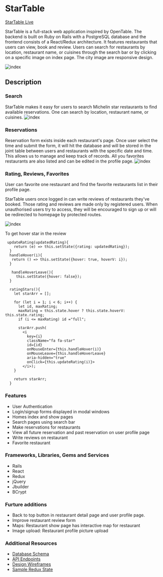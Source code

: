 

# StarTable

[StarTable Live](https://startable.herokuapp.com/#/)

StarTable is a full-stack web application inspired by OpenTable. The backend is built on Ruby on Rails with a PostgreSQL database and the frontend consists of a React/Redux architecture.
It features restaurants that users can view, book and review. Users can search for restaurants by location, restaurant name, or cuisines through the search bar or by clicking on a specific image on index page. The city image are responsive design.

![index](https://res.cloudinary.com/chengzii/image/upload/v1523652624/starTable_index.jpg)




## Description
### Search
StarTable makes it easy for users to search Michelin star restaurants to find available reservations. One can search by location, restaurant name, or cuisines.
![index](https://res.cloudinary.com/chengzii/image/upload/v1523658252/starTable_search.jpg)




### Reservations
Reservation form exists inside each restaurant's page. Once user select the time and submit the form, it will hit the database and will be stored in the joint table between users and restaurants with the specific date and time. This allows us to manage and keep track of records. All you favorites restaurants are also listed and can be edited in the profile page.
![index](https://res.cloudinary.com/chengzii/image/upload/v1523658110/starTable_reservation.jpg)




### Rating, Reviews, Favorites
User can favorite one restaurant and find the favorite restaurants list in their profile page.

StarTable users once logged in can write reviews of restaurants they've booked.
Those rating and reviews are made only by registered users. When unauthorised users try to access, they will be encouraged to sign up or will be redirected to homepage by protected routes.

![index](https://res.cloudinary.com/chengzii/image/upload/v1523658106/starTable_comment.jpg)

To get hover star in the review
```JS  
 updateRating(updatedRating){
    return (e) => this.setState({rating: updatedRating});
  }
  handleHover(i){
   return () => this.setState({hover: true, hoverV: i});
  }

   handleHoverLeave(){
     this.setState({hover: false});
  }  

  ratingStars(){
    let starArr = [];

    for (let i = 1; i < 6; i++) {
      let id, maxRating;
      maxRating = this.state.hover ? this.state.hoverV: this.state.rating;
      if (i <= maxRating) id ="full";

      starArr.push(
        <i
          key={i}
          className="fa fa-star"
          id={id}
          onMouseEnter={this.handleHover(i)}
          onMouseLeave={this.handleHoverLeave}
          aria-hidden="true"
          onClick={this.updateRating(i)}>
        </i>);
    }

    return starArr;
  }

```




### Features
- User Authentication
- Login/signup forms displayed in modal windows
- Homes index and show pages
- Search pages using search bar
- Make reservations for restaurants
- View all future reservation and past reservation on user profile page
- Write reviews on restaurant
- Favorite restaurant


### Frameworks, Libraries, Gems and Services
- Rails
- React
- Redux
- jQuery
- Jbuilder
- BCrypt



### Furture additions
- Back to top button in restaurant detail page and user profile page.
- Improve restaurant review form
- Maps: Restaurant show page has interactive map for restaurant
- Image upload: Restaurant profile picture upload


### Additional Resources
- [Database Schema](https://github.com/zw301/fullstack/wiki/Database-Schema)
- [API Endpoints](https://github.com/zw301/starTable/wiki/Routes)
- [Design Wireframes](https://github.com/zw301/starTable/wiki/Wireframes)
- [Sample Redux State](https://github.com/zw301/starTable/wiki/Sample-State)
